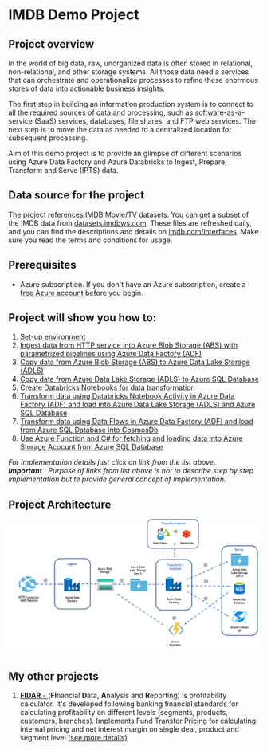 # IMDB Demo Project

## Project overview

In the world of big data, raw, unorganized data is often stored in relational, non-relational, and other storage systems. All those data need a services that can orchestrate and operationalize processes to refine these enormous stores of data into actionable business insights.

The first step in building an information production system is to connect to all the required sources of data and processing, such as software-as-a-service (SaaS) services, databases, file shares, and FTP web services. The next step is to move the data as needed to a centralized location for subsequent processing.

Aim of this demo project is to provide an glimpse of different scenarios using  Azure Data Factory and Azure Databricks to Ingest, Prepare, Transform and Serve (IPTS) data. 

## Data source for the project

The project references IMDB Movie/TV datasets. You can get a subset of the IMDB data from [datasets.imdbws.com](datasets.imdbws.com). These files are refreshed daily, and you can find the descriptions and details on [imdb.com/interfaces](imdb.com/interfaces). Make sure you read the terms and conditions for usage.

## Prerequisites

*   Azure subscription. If you don't have an Azure subscription, create a [free Azure account](https://azure.microsoft.com/en-us/free/) before you begin.

## Project will show you how to:
1. [Set-up environment](screens/setUp.md) 
2. [Ingest data from HTTP service into Azure Blob Storage (ABS) with parametrized pipelines using Azure Data Factory (ADF)](screens/HTTPToBlob.md)
3. [Copy data from Azure Blob Storage (ABS) to Azure Data Lake Storage (ADLS)](screens/BlobToADLS.md)
4. [Copy data from Azure Data Lake Storage (ADLS) to Azure SQL Database]()
5. [Create Databricks Notebooks for data transformation]()
6. [Transform data using Databricks Notebook Activity in Azure Data Factory (ADF) and load into Azure Data Lake Storage (ADLS) and Azure SQL Database]()
7. [Transform data using Data Flows in Azure Data Factory (ADF) and load from Azure SQL Database into CosmosDb]()
8. [Use Azure Function and C# for fetching and loading data into Azure Storage Acocunt from Azure SQL Database]()

*For implementation details just click on link from the list above*.\
***Important** : Purpose of links from list above  is not to describe step by step implementation but te provide general concept of implementation.*

## Project Architecture



![Project Architecture overview](ProjectArchitecture/Software%20Architecture.png "Project Architecture") 

## My other projects
1.  [**FIDAR** - ](screens/setUp.md) 
 (**FI**nancial **D**ata, **A**nalysis and **R**eporting) is profitability calculator. It's developed following banking financial standards for calculating profitability on different levels (segments, products, customers, branches). Implements Fund Transfer Pricing for calculating internal pricing and net interest margin on single deal, product and segment level [(see more details)](screens/setUp.md)



